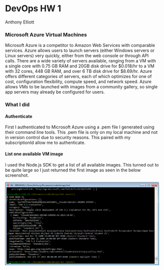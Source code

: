 DevOps HW 1
====
Anthony Elliott

### Microsoft Azure Virtual Machines
Microsoft Azure is a competitor to Amazon Web Services with comparable services.  Azure allows users to launch servers (either Windows servers or Linux servers) very quickly, either from the web console or through API calls.  There are a wide variety of servers available, ranging from a VM with a single core with 0.75 GB RAM and 20GB disk drive for $0.018/hr to a VM with 32 cores, 448 GB RAM, and over 6 TB disk drive for $8.69/hr.  Azure offers different categories of servers, each of which optimizes for one of cost, configuration flexibility, compute speed, and network speed.  Azure allows VMs to be launched with images from a community gallery, so single app servers may already be configured for users.

### What I did
#### Authenticate
First I authenticated to Microsoft Azure using a .pem file I generated using their command line tools. This .pem file is only on my local machine and not in version control due to security reasons. This paired with my subscriptionId allow me to authenticate.

#### List one available VM image
I used the Node.js SDK to get a list of all available images. This turned out to be quite large so I just returned the first image as seen in the below screenshot.

![Screenshot](azureImage.png)